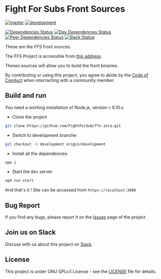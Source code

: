# Fight For Subs Front Sources

[![master](https://travis-ci.org/FightForSub/ffs-zera.svg?branch=master)](https://travis-ci.org/FightForSub/ffs-zera)
[![development](https://travis-ci.org/FightForSub/ffs-zera.svg?branch=development)](https://travis-ci.org/FightForSub/ffs-zera)

[![Dependencies Status](https://david-dm.org/FightForSub/ffs-zera.svg)](https://david-dm.org/FightForSub/ffs-zera)
[![Dev Dependencies Status](https://david-dm.org/FightForSub/ffs-zera/dev-status.svg)](https://david-dm.org/FightForSub/ffs-zera?type=dev)
[![Peer Dependencies Status](https://david-dm.org/FightForSub/ffs-zera/peer-status.svg)](https://david-dm.org/FightForSub/ffs-zera?type=peer)
[![Slack Status](https://slack.fightforsub.com/badge.svg)](https://slack.fightforsub.com)

These are the FFS front sources.

The FFS Project is accessible from [this address](https://ffs-events.zerator.com).

Theses sources will allow you to build the front binaries.

By contributing or using this project, you agree to abide by the [Code of Conduct](/CODE_OF_CONDUCT.md) when interracting with a community member.

## Build and run

You need a working installation of Node.js, version > 6.10.x

* Clone the project

```bash
git clone https://github.com/FightForSub/ffs-zera.git
```

* Switch to development branche

```bash
git checkout -b development origin/development
```

* Install all the dependencies

```bash
npm i
```

* Start the dev server

```bash
npm run start
```

And that's it ! Site can be accessed from `https://localhost:3000`

## Bug Report

If you find any bugs, please report it on the [Issues](https://gitlab.com/FightForSub/ffz-zera/issues) page of the project

## Join us on Slack

Discuss with us about this project on [Slack](https://slack.fightforsub.com).

## License

This project is under GNU GPLv3 License - see the [LICENSE](/LICENSE) file for details.